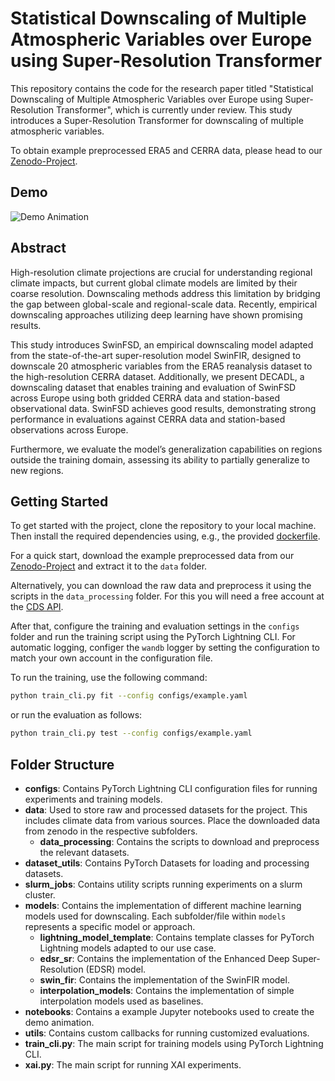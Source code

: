 

# Statistical Downscaling of Multiple Atmospheric Variables over Europe using Super-Resolution Transformer

This repository contains the code for the research paper titled "Statistical Downscaling of Multiple Atmospheric Variables over Europe using Super-Resolution Transformer", which is currently under review. This study introduces a Super-Resolution Transformer for downscaling of multiple atmospheric variables.

To obtain example preprocessed ERA5 and CERRA data, please head to our [Zenodo-Project](https://doi.org/10.5281/zenodo.15012510).

## Demo

![Demo Animation](notebooks/animation.gif)

## Abstract
High-resolution climate projections are crucial for understanding regional climate impacts, but current global climate models are limited by their coarse resolution. Downscaling methods address this limitation by bridging the gap between global-scale and regional-scale data. Recently, empirical downscaling approaches utilizing deep learning have shown promising results.

This study introduces SwinFSD, an empirical downscaling model adapted from the state-of-the-art super-resolution model SwinFIR, designed to downscale 20 atmospheric variables from the ERA5 reanalysis dataset to the high-resolution CERRA dataset. Additionally, we present DECADL, a downscaling dataset that enables training and evaluation of SwinFSD across Europe using both gridded CERRA data and station-based observational data.
SwinFSD achieves good results, demonstrating strong performance in evaluations against CERRA data and station-based observations across Europe.

Furthermore, we evaluate the model’s generalization capabilities on regions outside the training domain, assessing its ability to partially generalize to new regions.

## Getting Started

To get started with the project, clone the repository to your local machine.
Then install the required dependencies using, e.g., the provided [dockerfile](slurm_jobs/Dockerfile).

For a quick start, download the example preprocessed data from our [Zenodo-Project](https://doi.org/10.5281/zenodo.15012510) and extract it to the `data` folder.

Alternatively, you can download the raw data and preprocess it using the scripts in the `data_processing` folder. For this you will need a free account at the [CDS API](https://cds.climate.copernicus.eu/#!/home).

After that, configure the training and evaluation settings in the `configs` folder and run the training script using the PyTorch Lightning CLI.
For automatic logging, configer the `wandb` logger by setting the configuration to match your own account in the configuration file.

To run the training, use the following command:

```bash
python train_cli.py fit --config configs/example.yaml
```

or run the evaluation as follows:

```bash
python train_cli.py test --config configs/example.yaml
```

## Folder Structure

- **configs**: Contains PyTorch Lightning CLI configuration files for running experiments and training models.
- **data**: Used to store raw and processed datasets for the project. This includes climate data from various sources. Place the downloaded data from zenodo in the respective subfolders.
  - **data_processing**: Contains the scripts to download and preprocess the relevant datasets.
- **dataset_utils**: Contains PyTorch Datasets for loading and processing datasets.
- **slurm_jobs**: Contains utility scripts running experiments on a slurm cluster.
- **models**: Contains the implementation of different machine learning models used for downscaling. Each subfolder/file within `models` represents a specific model or approach.
  - **lightning_model_template**: Contains template classes for PyTorch Lightning models adapted to our use case.
  - **edsr_sr**: Contains the implementation of the Enhanced Deep Super-Resolution (EDSR) model.
  - **swin_fir**: Contains the implementation of the SwinFIR model.
  - **interpolation_models**: Contains the implementation of simple interpolation models used as baselines.
- **notebooks**: Contains a example Jupyter notebooks used to create the demo animation.
- **utils**: Contains custom callbacks for running customized evaluations.
- **train_cli.py**: The main script for training models using PyTorch Lightning CLI.
- **xai.py**: The main script for running XAI experiments.